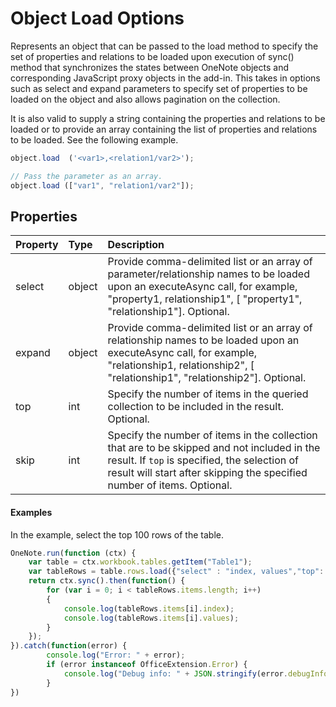 # Object Load Options 

Represents an object that can be passed to the load method to specify the set of properties and relations to be loaded upon execution of sync() method that synchronizes the states between OneNote objects and corresponding JavaScript proxy objects in the add-in. This takes in options such as select and expand parameters to specify set of properties to be loaded on the object and also allows pagination on the collection.

It is also valid to supply a string containing the properties and relations to be loaded or to provide an array containing the list of properties and relations to be loaded. See the following example.

```js	
object.load  ('<var1>,<relation1/var2>');

// Pass the parameter as an array.
object.load (["var1", "relation1/var2"]);
```

## Properties
| Property	   | Type	|Description|
|:---------------|:--------|:----------|
|select|object|Provide comma-delimited list or an array of parameter/relationship names to be loaded upon an executeAsync call, for example, "property1, relationship1", [ "property1", "relationship1"]. Optional.|
|expand|object|Provide comma-delimited list or an array of relationship names to be loaded upon an executeAsync call, for example, "relationship1, relationship2", [ "relationship1", "relationship2"]. Optional.|
|top|int| Specify the number of items in the queried collection to be included in the result. Optional.|
|skip|int|Specify the number of items in the collection that are to be skipped and not included in the result. If `top` is specified, the selection of result will start after skipping the specified number of items. Optional.|

#### Examples

In the example, select the top 100 rows of the table.

```js
OneNote.run(function (ctx) { 
	var table = ctx.workbook.tables.getItem("Table1");
	var tableRows = table.rows.load({"select" : "index, values","top": 100, "skip": 0 })
	return ctx.sync().then(function() {
		for (var i = 0; i < tableRows.items.length; i++)
		{
			console.log(tableRows.items[i].index);
			console.log(tableRows.items[i].values);
		}
	});
}).catch(function(error) {
		console.log("Error: " + error);
		if (error instanceof OfficeExtension.Error) {
			console.log("Debug info: " + JSON.stringify(error.debugInfo));
		}
})
```